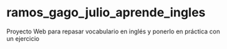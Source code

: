 # ramos_gago_julio_aprende_ingles
Proyecto Web para repasar vocabulario en inglés y ponerlo en práctica con un ejercicio
